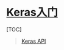<link rel="stylesheet" href="https://zhmhbest.gitee.io/hellomathematics/style/index.css">
<script src="https://zhmhbest.gitee.io/hellomathematics/style/index.js"></script>

# [Keras入门](./index.html)

[TOC]

>[Keras API](https://keras.io/api/)

